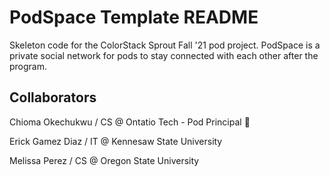 # PodSpace Template README

Skeleton code for the ColorStack Sprout Fall '21 pod project. PodSpace is a private social network for pods to stay connected with each other after the program.

## Collaborators
Chioma Okechukwu / CS @ Ontatio Tech - Pod Principal 🌱

Erick Gamez Diaz / IT @ Kennesaw State University

Melissa Perez / CS @ Oregon State University
